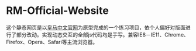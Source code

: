 # RM-Official-Website
这个静态网页是以[皇马中文官网](http://www.realmadrid.cn/zh)为原型完成的一个练习项目，依个人偏好对版面进行了部分改动。实现动态交互的全部js代码均是手写。兼容IE8－IE11、Chrome、Firefox、Opera、Safari等主流浏览器。
